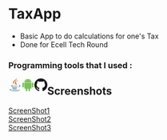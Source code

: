 # TaxApp
 - Basic App to do calculations for one's Tax
 - Done for Ecell Tech Round
 
 ### Programming tools that I used :
 
 <img align="left" alt="Java" width="26px" src="https://raw.githubusercontent.com/github/explore/80688e429a7d4ef2fca1e82350fe8e3517d3494d/topics/java/java.png" />
 <img align="left" alt="Android" width="26px" src="https://raw.githubusercontent.com/github/explore/80688e429a7d4ef2fca1e82350fe8e3517d3494d/topics/android/android.png" />
 <img align="left" alt="Github" width="26px" src="https://raw.githubusercontent.com/github/explore/78df643247d429f6cc873026c0622819ad797942/topics/github/github.png" />
 
 ## Screenshots
 
 [ScreenShot1](https://drive.google.com/file/d/1I3aAs1gdkP4md8-jJ6M7L1IxAcsSbWaO/view?usp=sharing)\
  [ScreenShot2](https://drive.google.com/file/d/1I3m2ZVNdpdSDPLRogYNIDaFzl2BIXUBG/view?usp=sharing)\
   [ScreenShot3](https://drive.google.com/file/d/1I5GV7QDtA3en427i-ksF2x5tL-IDIjcH/view?usp=sharing)
 

